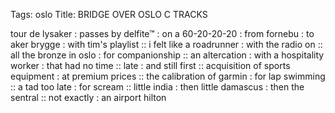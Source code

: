 Tags: oslo
Title: BRIDGE OVER OSLO C TRACKS
  
tour de lysaker : passes by delfite™ : on a 60-20-20-20 : from fornebu : to aker brygge : with tim's playlist :: i felt like a roadrunner : with the radio on :: all the bronze in oslo : for companionship :: an altercation : with a hospitality worker : that had no time :: late : and still first :: acquisition of sports equipment : at premium prices :: the calibration of garmin : for lap swimming :: a tad too late : for scream :: little india : then little damascus : then the sentral :: not exactly : an airport hilton